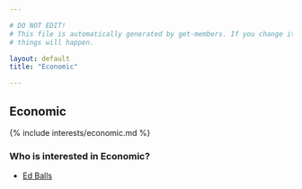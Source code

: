 ```yaml
---

# DO NOT EDIT!
# This file is automatically generated by get-members. If you change it, bad
# things will happen.

layout: default
title: "Economic"

---
```


## Economic

{% include interests/economic.md %}

### Who is interested in Economic?


* [Ed Balls](/members/ed-balls.html)
